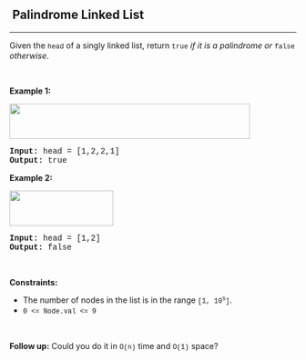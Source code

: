 <h2>  Palindrome Linked List</h2><hr><div><p>Given the <code style="font-family: SFMono-Regular, Consolas, &quot;Liberation Mono&quot;, Menlo, Courier, monospace, Bangla646, sans-serif;">head</code> of a singly linked list, return <code style="font-family: SFMono-Regular, Consolas, &quot;Liberation Mono&quot;, Menlo, Courier, monospace, Bangla646, sans-serif;">true</code><em> if it is a palindrome or </em><code style="font-family: SFMono-Regular, Consolas, &quot;Liberation Mono&quot;, Menlo, Courier, monospace, Bangla646, sans-serif;">false</code><em> otherwise</em>.</p>

<p>&nbsp;</p>
<p><strong>Example 1:</strong></p>
<img alt="" src="https://assets.leetcode.com/uploads/2021/03/03/pal1linked-list.jpg" style="width: 422px; height: 62px;">
<pre style="font-family: SFMono-Regular, Consolas, &quot;Liberation Mono&quot;, Menlo, Courier, monospace, Bangla646, sans-serif;"><strong>Input:</strong> head = [1,2,2,1]
<strong>Output:</strong> true
</pre>

<p><strong>Example 2:</strong></p>
<img alt="" src="https://assets.leetcode.com/uploads/2021/03/03/pal2linked-list.jpg" style="width: 182px; height: 62px;">
<pre style="font-family: SFMono-Regular, Consolas, &quot;Liberation Mono&quot;, Menlo, Courier, monospace, Bangla646, sans-serif;"><strong>Input:</strong> head = [1,2]
<strong>Output:</strong> false
</pre>

<p>&nbsp;</p>
<p><strong>Constraints:</strong></p>

<ul>
	<li>The number of nodes in the list is in the range <code style="font-family: SFMono-Regular, Consolas, &quot;Liberation Mono&quot;, Menlo, Courier, monospace, Bangla646, sans-serif;">[1, 10<sup>5</sup>]</code>.</li>
	<li><code style="font-family: SFMono-Regular, Consolas, &quot;Liberation Mono&quot;, Menlo, Courier, monospace, Bangla646, sans-serif;">0 &lt;= Node.val &lt;= 9</code></li>
</ul>

<p>&nbsp;</p>
<strong>Follow up:</strong> Could you do it in <code style="font-family: SFMono-Regular, Consolas, &quot;Liberation Mono&quot;, Menlo, Courier, monospace, Bangla646, sans-serif;">O(n)</code> time and <code style="font-family: SFMono-Regular, Consolas, &quot;Liberation Mono&quot;, Menlo, Courier, monospace, Bangla646, sans-serif;">O(1)</code> space?</div>